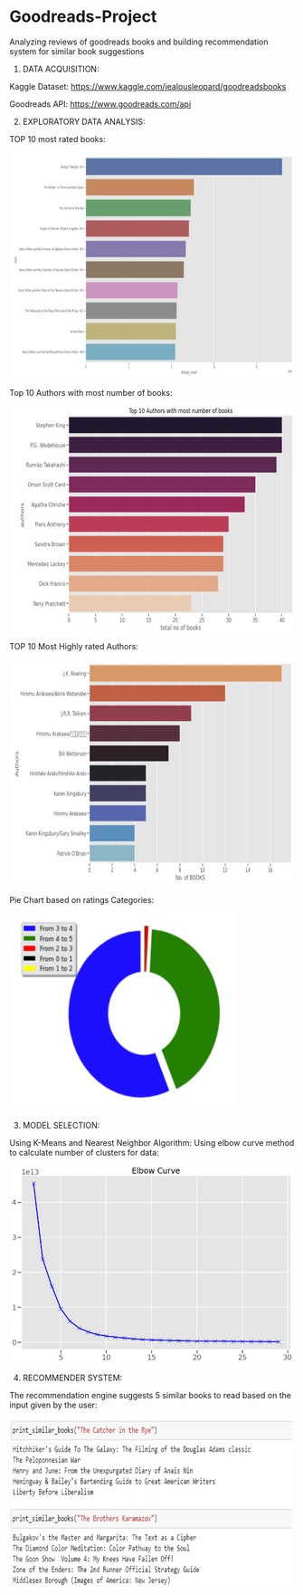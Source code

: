 # Goodreads-Project
Analyzing reviews of goodreads books and building recommendation system for similar book suggestions

1. DATA ACQUISITION:

Kaggle Dataset: https://www.kaggle.com/jealousleopard/goodreadsbooks

Goodreads API: https://www.goodreads.com/api

2. EXPLORATORY DATA ANALYSIS:

TOP 10 most rated books:


<img src="https://github.com/CrypticNumbers8/Goodreads-Project/blob/master/1.PNG" width="700" height="400">

Top 10 Authors with most number of books:


<img src="https://github.com/CrypticNumbers8/Goodreads-Project/blob/master/2.PNG" width="700" height="400">


TOP 10 Most Highly rated Authors:


<img src="https://github.com/CrypticNumbers8/Goodreads-Project/blob/master/3.PNG" width="700" height="400">


Pie Chart based on ratings Categories:


<img src="https://github.com/CrypticNumbers8/Goodreads-Project/blob/master/4.PNG" width="400" height="350">


3. MODEL SELECTION:

Using K-Means and Nearest Neighbor Algorithm:
Using elbow curve method to calculate number of clusters for data:

<img src="https://github.com/CrypticNumbers8/Goodreads-Project/blob/master/5.PNG" width="600" height="350">


4. RECOMMENDER SYSTEM:

The recommendation engine suggests 5 similar books to read based on the input given by the user:


<img src="https://github.com/CrypticNumbers8/Goodreads-Project/blob/master/6.PNG" width="500" height="300">



